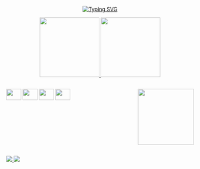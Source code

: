 <p align="center">
<a href="https://git.io/typing-svg"><img src="https://readme-typing-svg.demolab.com?font=Fira+Code&duration=3000&pause=250&color=F7F7F7&center=true&vCenter=true&width=435&lines=Hi+%F0%9F%91%8B%2C+I'm+Mavi" alt="Typing SVG" /></a>
</p>

<div>
  <a href="https://github.com/maviYoki">
<p align="center">
  <img height="160em" src="https://github-readme-stats.vercel.app/api?username=maviYoki&count_private=true&show_icons=true&theme=cobalt&include_all_commits=true"/>
  <img height="160em" src="https://github-readme-stats.vercel.app/api/top-langs/?username=maviYoki&langs_count=16&theme=cobalt&layout=compact"/>
</p>
 <a/>
</div>

   ## 
   
<div style="display: flex; justify-content: space-between;">
  <div>
    <img align="center" width="40" height="30" src="https://cdn.jsdelivr.net/gh/devicons/devicon/icons/csharp/csharp-original.svg">
    <img align="center" width="40" height="30" src="https://cdn.jsdelivr.net/gh/devicons/devicon/icons/javascript/javascript-original.svg">
    <img align="center" width="40" height="30" src="https://cdn.jsdelivr.net/gh/devicons/devicon/icons/html5/html5-original.svg">
    <img align="center" width="40" height="30" src="https://cdn.jsdelivr.net/gh/devicons/devicon/icons/css3/css3-original.svg">
  </div>
  <div>
    <img align="right" src="https://i.picasion.com/pic92/6b8eafe2263423e41a1c728d9921604e.gif" width="150" height="150" border="0"/>
  </div>
</div>

##

<div>
  <a href="https://www.linkedin.com/in/maria-vitoria-borburema/" ><img src="https://img.shields.io/badge/linkedin-%230077B5.svg?style=for-the-badge&logo=linkedin&logoColor=white">
  <a href="mailto:mariavitoriapossi@hotmail.com"> <img src="https://img.shields.io/badge/Microsoft_Outlook-0078D4?style=for-the-badge&logo=microsoft-outlook&logoColor=white">
</div>
